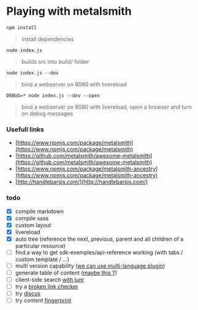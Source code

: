 # Playing with metalsmith

`npm install`
> install dependencies

`node index.js`
> builds src into build/ folder

`node index.js --dev`
> bind a webserver on 8080 with livereload

`DEBUG=* node index.js --dev --open`
> bind a webserver on 8080 with livereload, open a browser and turn on debug messages


### Usefull links
- [https://www.npmjs.com/package/metalsmith](https://www.npmjs.com/package/metalsmith)
- [https://github.com/metalsmith/awesome-metalsmith](https://github.com/metalsmith/awesome-metalsmith)
- [https://www.npmjs.com/package/metalsmith-ancestry](https://www.npmjs.com/package/metalsmith-ancestry)
- [http://handlebarsjs.com/](http://handlebarsjs.com/)


### todo
- [x] compile markdown
- [x] compile sass
- [x] custom layout
- [x] livereload
- [x] auto tree (reference the next, previous, parent and all children of a particular resource)
- [ ] find a way to get sdk-exemples/api-reference working (with tabs / custom template / ...)
- [ ] multi version capability ([we can use multi-language plugin](https://github.com/doup/metalsmith-multi-language))
- [ ] generate table of content ([maybe this ?](https://github.com/majodev/metalsmith-headings-identifier))
- [ ] client-side search [with lunr](https://github.com/CMClay/metalsmith-lunr)
- [ ] try a [broken link checker](https://github.com/gchallen/code.metalsmith-linkcheck)
- [ ] try [discus](https://github.com/vitaliy-bobrov/metalsmith-disqus)
- [ ] try content [fingerprint](https://github.com/christophercliff/metalsmith-fingerprint)
